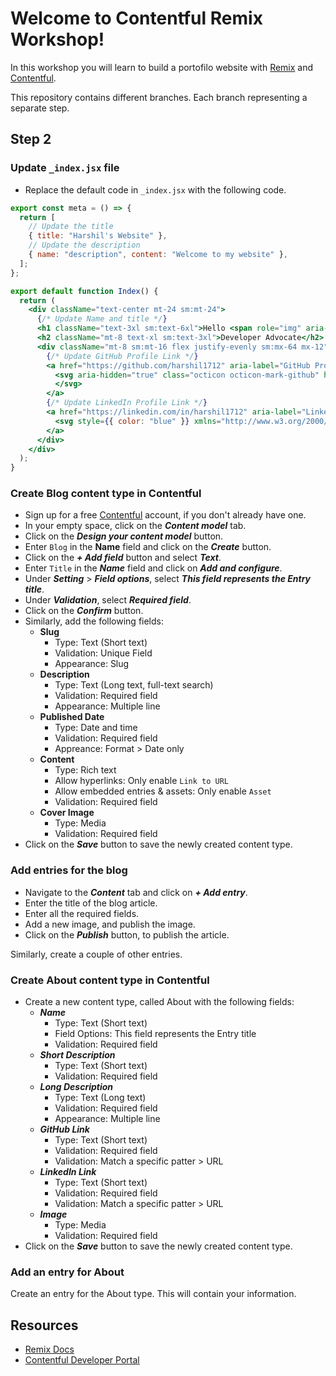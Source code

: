 # Welcome to Contentful Remix Workshop!

In this workshop you will learn to build a portofilo website with [Remix](https://remix.run) and [Contentful](https://contentful.com).

This repository contains different branches. Each branch representing a separate step.

## Step 2

### Update `_index.jsx` file

- Replace the default code in `_index.jsx` with the following code.

```jsx
export const meta = () => {
  return [
    // Update the title
    { title: "Harshil's Website" },
    // Update the description
    { name: "description", content: "Welcome to my website" },
  ];
};

export default function Index() {
  return (
    <div className="text-center mt-24 sm:mt-24">
      {/* Update Name and title */}
      <h1 className="text-3xl sm:text-6xl">Hello <span role="img" aria-label="wave">👋</span>, I'm Harshil</h1>
      <h2 className="mt-8 text-xl sm:text-3xl">Developer Advocate</h2>
      <div className="mt-8 sm:mt-16 flex justify-evenly sm:mx-64 mx-12">
        {/* Update GitHub Profile Link */}
        <a href="https://github.com/harshil1712" aria-label="GitHub Profile Link" target="_blank">
          <svg aria-hidden="true" class="octicon octicon-mark-github" height="24" version="1.1" viewBox="0 0 16 16" width="24"><path fill-rule="evenodd" d="M8 0C3.58 0 0 3.58 0 8c0 3.54 2.29 6.53 5.47 7.59.4.07.55-.17.55-.38 0-.19-.01-.82-.01-1.49-2.01.37-2.53-.49-2.69-.94-.09-.23-.48-.94-.82-1.13-.28-.15-.68-.52-.01-.53.63-.01 1.08.58 1.23.82.72 1.21 1.87.87 2.33.66.07-.52.28-.87.51-1.07-1.78-.2-3.64-.89-3.64-3.95 0-.87.31-1.59.82-2.15-.08-.2-.36-1.02.08-2.12 0 0 .67-.21 2.2.82.64-.18 1.32-.27 2-.27.68 0 1.36.09 2 .27 1.53-1.04 2.2-.82 2.2-.82.44 1.1.16 1.92.08 2.12.51.56.82 1.27.82 2.15 0 3.07-1.87 3.75-3.65 3.95.29.25.54.73.54 1.48 0 1.07-.01 1.93-.01 2.2 0 .21.15.46.55.38A8.013 8.013 0 0 0 16 8c0-4.42-3.58-8-8-8z"></path>
          </svg>
        </a>
        {/* Update LinkedIn Profile Link */}
        <a href="https://linkedin.com/in/harshil1712" aria-label="LinkedIn Profile Link" target="_blank">
          <svg style={{ color: "blue" }} xmlns="http://www.w3.org/2000/svg" width="24" height="24" fill="currentColor" viewBox="0 0 16 16"> <path d="M0 1.146C0 .513.526 0 1.175 0h13.65C15.474 0 16 .513 16 1.146v13.708c0 .633-.526 1.146-1.175 1.146H1.175C.526 16 0 15.487 0 14.854V1.146zm4.943 12.248V6.169H2.542v7.225h2.401zm-1.2-8.212c.837 0 1.358-.554 1.358-1.248-.015-.709-.52-1.248-1.342-1.248-.822 0-1.359.54-1.359 1.248 0 .694.521 1.248 1.327 1.248h.016zm4.908 8.212V9.359c0-.216.016-.432.08-.586.173-.431.568-.878 1.232-.878.869 0 1.216.662 1.216 1.634v3.865h2.401V9.25c0-2.22-1.184-3.252-2.764-3.252-1.274 0-1.845.7-2.165 1.193v.025h-.016a5.54 5.54 0 0 1 .016-.025V6.169h-2.4c.03.678 0 7.225 0 7.225h2.4z" fill="blue"></path> </svg>
        </a>
      </div>
    </div>
  );
}

```

### Create Blog content type in Contentful

- Sign up for a free [Contentful]() account, if you don't already have one.
- In your empty space, click on the ***Content model*** tab.
- Click on the ***Design your content model*** button.
- Enter `Blog` in the **Name** field and click on the ***Create*** button.
- Click on the ***+ Add field*** button and select ***Text***.
- Enter `Title` in the ***Name*** field and click on ***Add and configure***.
- Under ***Setting*** > ***Field options***, select ***This field represents the Entry title***.
- Under ***Validation***, select ***Required field***.
- Click on the ***Confirm*** button.
- Similarly, add the following fields:
    - **Slug**
        - Type: Text (Short text)
        - Validation: Unique Field
        - Appearance: Slug
    - **Description**
        - Type: Text (Long text, full-text search)
        - Validation: Required field
        - Appearance: Multiple line
    - **Published Date**
        - Type: Date and time
        - Validation: Required field
        - Appreance: Format > Date only
    - **Content**
        - Type: Rich text
        - Allow hyperlinks: Only enable `Link to URL`
        - Allow embedded entries & assets: Only enable `Asset`
        - Validation: Required field
    - **Cover Image**
        - Type: Media
        - Validation: Required field
- Click on the ***Save*** button to save the newly created content type.

### Add entries for the blog

- Navigate to the ***Content*** tab and click on ***+ Add entry***.
- Enter the title of the blog article.
- Enter all the required fields.
- Add a new image, and publish the image.
- Click on the ***Publish*** button, to publish the article.

Similarly, create a couple of other entries.

### Create About content type in Contentful
- Create a new content type, called About with the following fields:
    - ***Name***
        - Type: Text (Short text)
        - Field Options: This field represents the Entry title
        - Validation: Required field
    - ***Short Description***
        - Type: Text (Short text)
        - Validation: Required field
    - ***Long Description***
        - Type: Text (Long text)
        - Validation: Required field
        - Appearance: Multiple line
    - ***GitHub Link***
        - Type: Text (Short text)
        - Validation: Required field
        - Validation: Match a specific patter > URL
    - ***LinkedIn Link***
        - Type: Text (Short text)
        - Validation: Required field
        - Validation: Match a specific patter > URL
    - ***Image***
        - Type: Media
        - Validation: Required field
- Click on the ***Save*** button to save the newly created content type.

### Add an entry for About

Create an entry for the About type. This will contain your information.

## Resources

- [Remix Docs](https://remix.run/docs)
- [Contentful Developer Portal](https://www.contentful.com/developers/)
